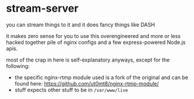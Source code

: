 # stream-server

you can stream things to it and it does fancy things like DASH

it makes zero sense for you to use this overengineered and
more or less hacked together pile of nginx configs and a few
express-powered Node.js apis. 

most of the crap in here is self-explanatory anyways, except for
the following:

* the specific nginx-rtmp module used is a fork of the original and
can be found here: <https://github.com/ut0mt8/nginx-rtmp-module/>
* stuff expects other stuff to be in `/var/www/live`
